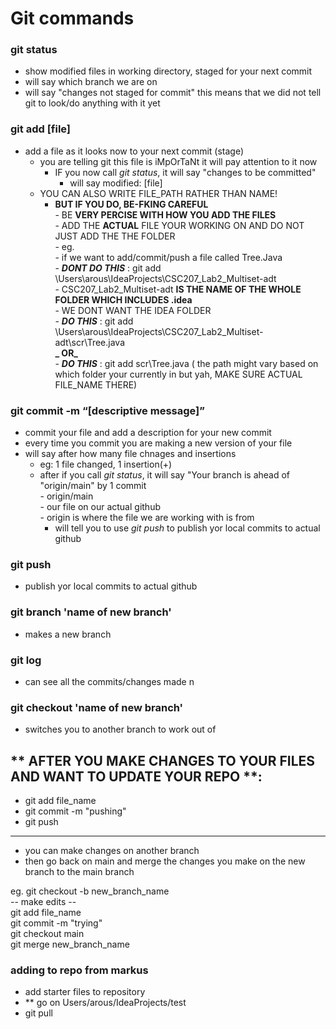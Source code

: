 # Git commands

### git status <br>
- show modified files in working directory, staged for your next commit <br>
- will say which branch we are on <br>
- will say "changes not staged for commit" this means that we did not tell git to look/do anything with it yet <br>

### git add [file]<br>
- add a file as it looks now to your next commit (stage)<br>
    - you are telling git this file is iMpOrTaNt it will pay attention to it now <br>
      - IF you now call *git status*, it will say "changes to be committed" <br>
        - will say modified:   [file] <br>
    - YOU CAN ALSO WRITE FILE_PATH RATHER THAN NAME! <br>
        - **BUT IF YOU DO, BE-FKING CAREFUL** <br>
              - BE **VERY PERCISE WITH HOW YOU ADD THE FILES** <br>
              - ADD THE **ACTUAL** FILE YOUR WORKING ON AND DO NOT JUST ADD THE THE FOLDER <br>
                  -  eg. <br>
                      - if we want to add/commit/push a file called Tree.Java <br>
                      -  _**DONT DO THIS**_ : git add \Users\arous\IdeaProjects\CSC207_Lab2_Multiset-adt <br>
                          - CSC207_Lab2_Multiset-adt **IS THE NAME OF THE WHOLE FOLDER WHICH INCLUDES \.idea** <br>
                              - WE DONT WANT THE IDEA FOLDER <br>
                      - _**DO THIS**_ : git add \Users\arous\IdeaProjects\CSC207_Lab2_Multiset-adt\scr\Tree.java <br>
                          **_ OR_** <br>
                      - _**DO THIS**_ : git add scr\Tree.java  ( the path might vary based on which folder your currently in but yah, MAKE SURE ACTUAL FILE_NAME THERE) <br>
          
                      

### git commit -m “[descriptive message]” <br>
- commit your file and add a description for your new commit  <br>
- every time you commit you are making a new version of your file <br>
-  will say after how many file chnages and insertions <br>
    - eg: 1 file changed, 1 insertion(+) <br>
    -  after if you call *git status*, it will say "Your branch is ahead  of "origin/main" by 1 commit <br>
            - origin/main <br>
                - our file on our actual github <br>
                - origin is where the file we are working with is from <br>
        - will tell you to use *git push* to publish yor local commits to actual github <br>

### git push <br>
-  publish yor local commits to actual github <br>

### git branch 'name of new branch' <br>
- makes a new branch <br>

### git log <br>
- can see all the commits/changes made n<br>

### git checkout 'name of new branch' <br>
- switches you to another branch to work out of <br>

## ** AFTER YOU MAKE CHANGES TO YOUR FILES AND WANT TO UPDATE YOUR REPO **: <br>
- git add file_name<br>
- git commit -m "pushing"<br>
- git push<br>

***
- you can make changes on another branch
- then go back on main and merge the changes you make on the new branch to the main branch

eg.
git checkout -b new_branch_name <br>
-- make edits -- <br>
git add file_name <br>
git commit -m "trying" <br>
git checkout main <br>
git merge new_branch_name <br>

### adding to repo from markus
- add starter files to repository
- ** go on Users/arous/IdeaProjects/test
- git pull

